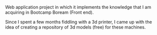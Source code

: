Web application project in which it implements the knowledge that I am acquiring in Bootcamp Boream (Front end).

Since I spent a few months fiddling with a 3d printer, I came up with the idea of ​​creating a repository of 3d models (free) for these machines.
